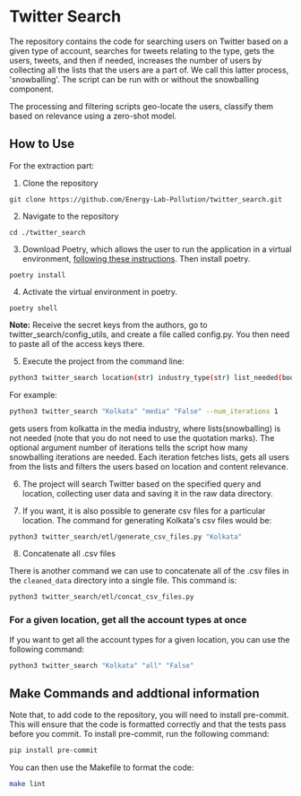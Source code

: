 # Twitter Search

The repository contains the code for searching users on Twitter based on a given type of account, searches for tweets relating to the type, gets the users, tweets, and then if needed, increases the number of users by collecting all the lists that the users are a part of. We call this latter process, 'snowballing'.  The script can be run with or without the snowballing component.

The processing and filtering scripts geo-locate the users, classify them based on relevance using a zero-shot model.


## How to Use

For the extraction part:

1. Clone the repository

```
git clone https://github.com/Energy-Lab-Pollution/twitter_search.git
```

2. Navigate to the repository

```
cd ./twitter_search
```


3. Download Poetry, which allows the user to run the application in a virtual environment, [following these instructions](https://python-poetry.org/docs/). Then install poetry.

```
poetry install
```

4. Activate the virtual environment in poetry.

```
poetry shell
```
**Note:**  Receive the secret keys from the authors, go to twitter_search/config_utils, and create a file called config.py. You then need to paste all of the access keys there.

5. Execute the project from the command line:

```bash
python3 twitter_search location(str) industry_type(str) list_needed(bool) --num_interations (int)
```


For example:

```bash
python3 twitter_search "Kolkata" "media" "False" --num_iterations 1
```

gets users from kolkatta in the media industry, where lists(snowballing) is not needed (note that you do not need to use the quotation marks). The optional argument number of iterations tells the script how many snowballing iterations are needed. Each iteration fetches lists, gets all users from the lists and filters the users based on location and content relevance.

6. The project will search Twitter based on the specified query and location, collecting user data and saving it in the raw data directory.

7. If you want, it is also possible to generate csv files for a particular location. The command for generating Kolkata's csv files  would be:

```bash
python3 twitter_search/etl/generate_csv_files.py "Kolkata"
```

8. Concatenate all .csv files

There is another command we can use to concatenate all of the .csv files in the `cleaned_data` directory into a single file. This command is:

```bash
python3 twitter_search/etl/concat_csv_files.py
```

### For a given location, get all the account types at once

If you want to get all the account types for a given location, you can use the following command:

```bash
python3 twitter_search "Kolkata" "all" "False"
```

## Make Commands and addtional information

Note that, to add code to the repository, you will need to install pre-commit. This will ensure that the code is formatted correctly and that the tests pass before you commit. To install pre-commit, run the following command:

```bash
pip install pre-commit
```

You can then use the Makefile to format the code:

```bash
make lint
```

